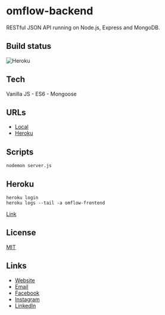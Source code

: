 # omflow-backend
RESTful JSON API running on Node.js, Express and MongoDB.

## Build status
![Heroku](https://heroku-badge.herokuapp.com/?app=omflow-backend&svg=1)

## Tech
Vanilla JS - ES6 - Mongoose

## URLs
- [Local](http://localhost:5000)
- [Heroku](https://omflow-backend.herokuapp.com/)

## Scripts
```
nodemon server.js
```

## Heroku

```
heroku login
heroku logs --tail -a omflow-frontend
```
[Link](https://omflow-backend.herokuapp.com/)


## License
[MIT](https://choosealicense.com/licenses/mit/)


## Links

- [Website](https://www.omflow.yoga/)
- [Email](mailto:inspire@omflow.yoga)
- [Facebook](https://www.facebook.com/omflowinspires)
- [Instagram](https://www.instagram.com/omflow.yoga/)
- [LinkedIn](https://www.linkedin.com/company/omflow)

